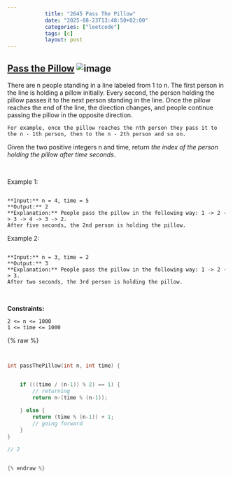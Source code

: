 ```yaml
---
            title: "2645 Pass The Pillow"
            date: "2025-08-23T13:48:50+02:00"
            categories: ["leetcode"]
            tags: [c]
            layout: post
---
```

            
## [Pass the Pillow](https://leetcode.com/problems/pass-the-pillow) ![image](https://img.shields.io/badge/Difficulty-Easy-brightgreen)

There are n people standing in a line labeled from 1 to n. The first person in the line is holding a pillow initially. Every second, the person holding the pillow passes it to the next person standing in the line. Once the pillow reaches the end of the line, the direction changes, and people continue passing the pillow in the opposite direction.

	For example, once the pillow reaches the nth person they pass it to the n - 1th person, then to the n - 2th person and so on.

Given the two positive integers n and time, return *the index of the person holding the pillow after *time* seconds*.

 

Example 1:

```

**Input:** n = 4, time = 5
**Output:** 2
**Explanation:** People pass the pillow in the following way: 1 -> 2 -> 3 -> 4 -> 3 -> 2.
After five seconds, the 2nd person is holding the pillow.

```

Example 2:

```

**Input:** n = 3, time = 2
**Output:** 3
**Explanation:** People pass the pillow in the following way: 1 -> 2 -> 3.
After two seconds, the 3rd person is holding the pillow.

```

 

**Constraints:**

	2 <= n <= 1000
	1 <= time <= 1000

{% raw %}


```c


int passThePillow(int n, int time) {


    if (((time / (n-1)) % 2) == 1) {
        // returning
        return n-(time % (n-1));
        
    } else {
        return (time % (n-1)) + 1;
        // going forward
    }
}

// 2


{% endraw %}
```
